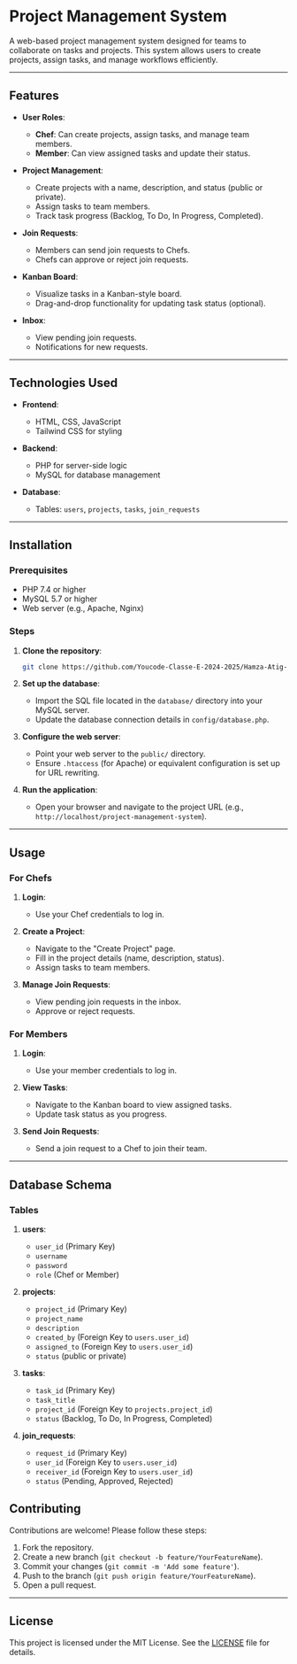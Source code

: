 # Project Management System

A web-based project management system designed for teams to collaborate on tasks and projects. This system allows users to create projects, assign tasks, and manage workflows efficiently.

---

## Features

- **User Roles**:
  - **Chef**: Can create projects, assign tasks, and manage team members.
  - **Member**: Can view assigned tasks and update their status.

- **Project Management**:
  - Create projects with a name, description, and status (public or private).
  - Assign tasks to team members.
  - Track task progress (Backlog, To Do, In Progress, Completed).

- **Join Requests**:
  - Members can send join requests to Chefs.
  - Chefs can approve or reject join requests.

- **Kanban Board**:
  - Visualize tasks in a Kanban-style board.
  - Drag-and-drop functionality for updating task status (optional).

- **Inbox**:
  - View pending join requests.
  - Notifications for new requests.

---

## Technologies Used

- **Frontend**:
  - HTML, CSS, JavaScript
  - Tailwind CSS for styling

- **Backend**:
  - PHP for server-side logic
  - MySQL for database management

- **Database**:
  - Tables: `users`, `projects`, `tasks`, `join_requests`

---

## Installation

### Prerequisites

- PHP 7.4 or higher
- MySQL 5.7 or higher
- Web server (e.g., Apache, Nginx)

### Steps

1. **Clone the repository**:
   ```bash
   git clone https://github.com/Youcode-Classe-E-2024-2025/Hamza-Atig-project.git
   ```

2. **Set up the database**:
   - Import the SQL file located in the `database/` directory into your MySQL server.
   - Update the database connection details in `config/database.php`.

3. **Configure the web server**:
   - Point your web server to the `public/` directory.
   - Ensure `.htaccess` (for Apache) or equivalent configuration is set up for URL rewriting.

4. **Run the application**:
   - Open your browser and navigate to the project URL (e.g., `http://localhost/project-management-system`).

---

## Usage

### For Chefs

1. **Login**:
   - Use your Chef credentials to log in.

2. **Create a Project**:
   - Navigate to the "Create Project" page.
   - Fill in the project details (name, description, status).
   - Assign tasks to team members.

3. **Manage Join Requests**:
   - View pending join requests in the inbox.
   - Approve or reject requests.

### For Members

1. **Login**:
   - Use your member credentials to log in.

2. **View Tasks**:
   - Navigate to the Kanban board to view assigned tasks.
   - Update task status as you progress.

3. **Send Join Requests**:
   - Send a join request to a Chef to join their team.

---

## Database Schema

### Tables

1. **users**:
   - `user_id` (Primary Key)
   - `username`
   - `password`
   - `role` (Chef or Member)

2. **projects**:
   - `project_id` (Primary Key)
   - `project_name`
   - `description`
   - `created_by` (Foreign Key to `users.user_id`)
   - `assigned_to` (Foreign Key to `users.user_id`)
   - `status` (public or private)

3. **tasks**:
   - `task_id` (Primary Key)
   - `task_title`
   - `project_id` (Foreign Key to `projects.project_id`)
   - `status` (Backlog, To Do, In Progress, Completed)

4. **join_requests**:
   - `request_id` (Primary Key)
   - `user_id` (Foreign Key to `users.user_id`)
   - `receiver_id` (Foreign Key to `users.user_id`)
   - `status` (Pending, Approved, Rejected)

## Contributing

Contributions are welcome! Please follow these steps:

1. Fork the repository.
2. Create a new branch (`git checkout -b feature/YourFeatureName`).
3. Commit your changes (`git commit -m 'Add some feature'`).
4. Push to the branch (`git push origin feature/YourFeatureName`).
5. Open a pull request.

---

## License

This project is licensed under the MIT License. See the [LICENSE](LICENSE) file for details.
